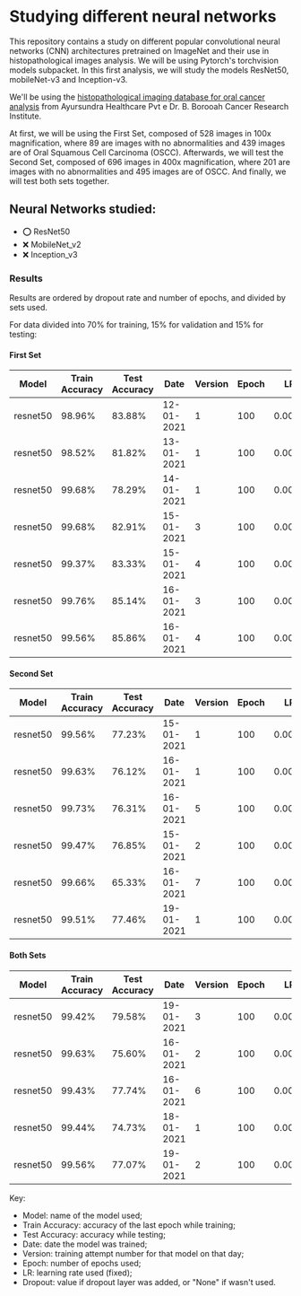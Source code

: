 # Studying different neural networks

This repository contains a study on different popular convolutional neural networks (CNN) architectures pretrained on ImageNet and their use in histopathological images analysis. We will be using Pytorch's torchvision models subpacket. In this first analysis, we will study the models ResNet50, mobileNet-v3 and Inception-v3.

We'll be using the [histopathological imaging database for oral cancer analysis](https://www.ncbi.nlm.nih.gov/pmc/articles/PMC6994517/) from Ayursundra Healthcare Pvt e Dr. B. Borooah Cancer Research Institute. 

At first, we will be using the First Set, composed of 528 images in 100x magnification, where 89 are images with no abnormalities and 439 images are of Oral Squamous Cell Carcinoma (OSCC). Afterwards, we will test the Second Set, composed of 696 images in 400x magnification, where 201 are images with no abnormalities and 495 images are of OSCC. And finally, we will test both sets together.

## Neural Networks studied:

+ :o: ResNet50
+ :x: MobileNet_v2
+ :x: Inception_v3

### Results

Results are ordered by dropout rate and number of epochs, and divided by sets used. 

For data divided into 70% for training, 15% for validation and 15% for testing:

#### First Set

|Model|Train Accuracy|Test Accuracy|Date|Version|Epoch|LR|Dropout|
|---|---|---|---|---|---|---|---|
|resnet50|98.96%|83.88%|12-01-2021|1|100|0.001|None|
|resnet50|98.52%|81.82%|13-01-2021|1|100|0.001|None|
|resnet50|99.68%|78.29%|14-01-2021|1|100|0.001|None|
|resnet50|99.68%|82.91%|15-01-2021|3|100|0.0001|0.2|
|resnet50|99.37%|83.33%|15-01-2021|4|100|0.0001|0.2|
|resnet50|99.76%|85.14%|16-01-2021|3|100|0.0001|0.5|
|resnet50|99.56%|85.86%|16-01-2021|4|100|0.0001|0.5|

#### Second Set

|Model|Train Accuracy|Test Accuracy|Date|Version|Epoch|LR|Dropout|
|---|---|---|---|---|---|---|---|
|resnet50|99.56%|77.23%|15-01-2021|1|100|0.0001|None|
|resnet50|99.63%|76.12%|16-01-2021|1|100|0.0001|0.2|
|resnet50|99.73%|76.31%|16-01-2021|5|100|0.0001|0.2|
|resnet50|99.47%|76.85%|15-01-2021|2|100|0.0001|0.5|
|resnet50|99.66%|65.33%|16-01-2021|7|100|0.0001|0.5|
|resnet50|99.51%|77.46%|19-01-2021|1|100|0.0001|0.5|

#### Both Sets

|Model|Train Accuracy|Test Accuracy|Date|Version|Epoch|LR|Dropout|
|---|---|---|---|---|---|---|---|
|resnet50|99.42%|79.58%|19-01-2021|3|100|0.0001|None|
|resnet50|99.63%|75.60%|16-01-2021|2|100|0.0001|0.2|
|resnet50|99.43%|77.74%|16-01-2021|6|100|0.0001|0.2|
|resnet50|99.44%|74.73%|18-01-2021|1|100|0.0001|0.5|
|resnet50|99.56%|77.07%|19-01-2021|2|100|0.0001|0.5|

<!-- For data divided into 80% for training, 10% for validation and 10% for testing: -->

Key:
+ Model: name of the model used;
+ Train Accuracy: accuracy of the last epoch while training;
+ Test Accuracy: accuracy while testing;
+ Date: date the model was trained;
+ Version: training attempt number for that model on that day;
+ Epoch: number of epochs used;
+ LR: learning rate used (fixed);
+ Dropout: value if dropout layer was added, or "None" if wasn't used.